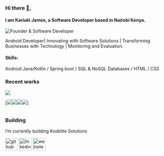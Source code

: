 ### Hi there 👋, 
#### I am Kariuki James, a Software Developer based in Nairobi Kenya.
![Founder & Software Developer](https://media.licdn.com/dms/image/D4D16AQHPbK0Jw-wa3A/profile-displaybackgroundimage-shrink_350_1400/0/1679387520540?e=1687392000&v=beta&t=Bm2C4XCG3kD5Sep7SA56sIJBOFOXLIyfBu5d8aJEMX4)

Android Developer| Innovating with Software Solutions | Transforming Businesses with Technology | Monitoring and Evaluation.

#### Skills:
Android Java/Kotlin  / Spring boot / SQL & NoSQL Databases / HTML / CSS

### Recent works

<img src='https://media.licdn.com/dms/image/C4D22AQH_CF2ZB_sQTg/feedshare-shrink_800/0/1678809807061?e=1684972800&v=beta&t=CvByPiKgCthppRyc2HFNWIxnQDcbLBBMsmKbXSWryX4'>

[<img src='https://media.licdn.com/dms/image/C4D22AQHwjyeJ4G5jCQ/feedshare-shrink_800/0/1676474468525?e=1684972800&v=beta&t=EKMjp1BcTgkiWtB2m36vNKOpjogrEX9Qz7uK9W_ccPo'><img src='https://media.licdn.com/dms/image/C4D22AQG5j0XJvPu23g/feedshare-shrink_800/0/1676474468527?e=1684972800&v=beta&t=Jnjh0uGLaJZOdVGiSSscDJolSip0SDiOX7lDevwrGz8'><img src='https://media.licdn.com/dms/image/C4D22AQGh0ocjHAzofA/feedshare-shrink_800/0/1676474468516?e=1684972800&v=beta&t=fOqeVxsYc44tT3RJIQegu3cDVN1DooLpZbrC6qf2veo'><img src='https://media.licdn.com/dms/image/C4D22AQE3ybXwaKzIxw/feedshare-shrink_800/0/1676474468727?e=1684972800&v=beta&t=vh2415lza6_3U30-MmimEWMUoaC5raD5JSUZ3NgAKW8'>]

<img src=''><img src=''><img src=''><img src=''>




### Building
I’m currently building Kodelite Solutions 


[<img src='https://cdn.jsdelivr.net/npm/simple-icons@3.0.1/icons/github.svg' alt='github' height='40'>](https://github.com/https://github.com/k-wjames)  [<img src='https://cdn.jsdelivr.net/npm/simple-icons@3.0.1/icons/linkedin.svg' alt='linkedin' height='40'>](https://www.linkedin.com/in/https://www.linkedin.com/in/kariuki-james//)  [<img src='https://cdn.jsdelivr.net/npm/simple-icons@3.0.1/icons/icloud.svg' alt='website' height='40'>](kodelite.co.ke)  
 








